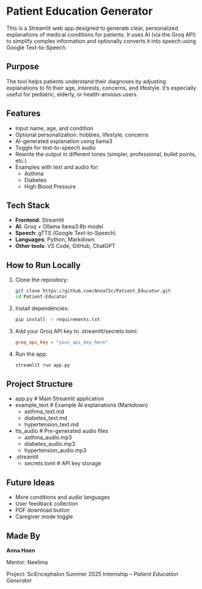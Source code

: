 # Patient Education Generator

This is a Streamlit web app designed to generate clear, personalized explanations of medical conditions for patients. It uses AI (via the Groq API) to simplify complex information and optionally converts it into speech using Google Text-to-Speech.

## Purpose
The tool helps patients understand their diagnoses by adjusting explanations to fit their age, interests, concerns, and lifestyle. It’s especially useful for pediatric, elderly, or health-anxious users.

## Features
- Input name, age, and condition
- Optional personalization: hobbies, lifestyle, concerns
- AI-generated explanation using llama3
- Toggle for text-to-speech audio
- Rewrite the output in different tones (simpler, professional, bullet points, etc.)
- Examples with text and audio for:
  - Asthma
  - Diabetes
  - High Blood Pressure

## Tech Stack
- **Frontend**: Streamlit
- **AI**: Groq + Ollama llama3:8b model
- **Speech**: gTTS (Google Text-to-Speech)
- **Languages**: Python, Markdown
- **Other tools**: VS Code, GitHub, ChatGPT

## How to Run Locally
1. Clone the repository:
   ```bash
   git clone https://github.com/Anna72c/Patient_Educator.git
   cd Patient-Educator

2. Install dependencies:
   ```bash
   pip install -r requirements.txt
   
3. Add your Groq API key to .streamlit/secrets.toml:
   ```toml
   groq_api_key = "your_api_key_here"

4. Run the app:
   ```bash
   streamlit run app.py

## Project Structure
- app.py                # Main Streamlit application
- example_text          # Example AI explanations (Markdown)
  - asthma_text.md
  - diabetes_text.md
  - hypertension_text.md
- tts_audio             # Pre-generated audio files
  - asthma_audio.mp3
  - diabetes_audio.mp3
  - hypertension_audio.mp3
- .streamlit
  - secrets.toml        # API key storage

## Future Ideas
- More conditions and audio languages
- User feedback collection
- PDF download button
- Caregiver mode toggle

## Made By
**Anna Hoen**

Mentor: Neelima

Project: SciEncephalon Summer 2025 Internship – *Patient Education Generator*